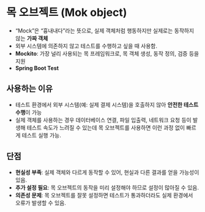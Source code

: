 # 목 오브젝트 (Mok object)

- “Mock”은 “흉내내다”라는 뜻으로, 실제 객체처럼 행동하지만 실제로는 동작하지 않는 **가짜 객체**
- 외부 시스템에 의존하지 않고 테스트를 수행하고 싶을 때 사용함.
- **Mockito**: 가장 널리 사용되는 목 프레임워크로, 목 객체 생성, 동작 정의, 검증 등을 지원
- **Spring Boot Test**

## 사용하는 이유
- 테스트 환경에서 외부 시스템(예: 실제 결제 시스템)을 호출하지 않아 **안전한 테스트 수행**이 가능
- 실제 객체를 사용하는 경우 데이터베이스 연결, 파일 입출력, 네트워크 요청 등이 발생해 테스트 속도가 느려질 수 있는데 목 오브젝트를 사용하면 이런 과정 없이 빠르게 테스트 실행 가능.

## 단점
- **현실성 부족**: 실제 객체와 다르게 동작할 수 있어, 현실과 다른 결과를 얻을 가능성이 있음.
- **추가 설정 필요**: 목 오브젝트의 동작을 미리 설정해야 하므로 설정이 많아질 수 있음.
- **의존성 문제**: 목 오브젝트를 잘못 설정하면 테스트가 통과하더라도 실제 환경에서 오류가 발생할 수 있음.